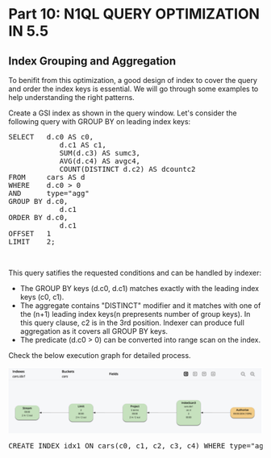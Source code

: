 # Part 10: N1QL QUERY OPTIMIZATION IN 5.5

## Index Grouping and Aggregation

To benifit from this optimization, a good design of index to cover the query and order the index keys is essential. We will go through some examples to help understanding the right patterns.

Create a GSI index as shown in the query window.
Let's consider the following query with GROUP BY on leading index keys:

<pre>
SELECT   d.c0 AS c0, 
         	d.c1 AS c1, 
         	SUM(d.c3) AS sumc3, 
         	AVG(d.c4) AS avgc4, 
         	COUNT(DISTINCT d.c2) AS dcountc2 
FROM     cars AS d 
WHERE    d.c0 > 0 
AND      type="agg" 
GROUP BY d.c0, 
         	d.c1 
ORDER BY d.c0, 
         	d.c1 
OFFSET   1 
LIMIT    2;
</pre>

<br>

This query satifies the requested conditions and can be handled by indexer:

- The GROUP BY keys (d.c0, d.c1) matches exactly with the leading index keys (c0, c1).
- The aggregate contains "DISTINCT" modifier and it matches with one of the (n+1) leading index keys(n prepresents number of group keys). In this query clause, c2 is in the 3rd position. Indexer can produce full aggregation as it covers all GROUP BY keys.
- The predicate (d.c0 > 0) can be converted into range scan on the index.

Check the below execution graph for detailed process.

![lead key](./leadkey_gap.png)

<pre id="example">
CREATE INDEX idx1 ON cars(c0, c1, c2, c3, c4) WHERE type="agg"
</pre>




